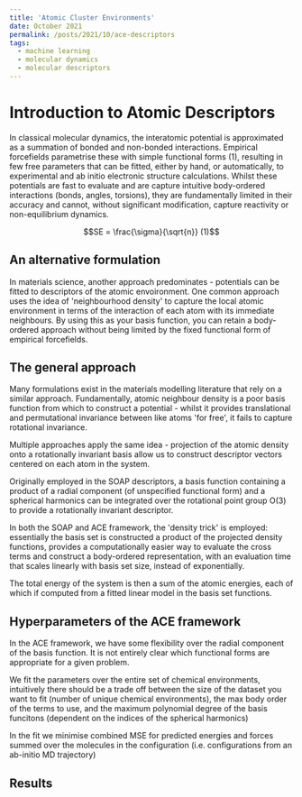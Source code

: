 ```yaml
---
title: 'Atomic Cluster Environments'
date: October 2021
permalink: /posts/2021/10/ace-descriptors
tags:
  - machine learning
  - molecular dynamics
  - molecular descriptors
---
```


Introduction to Atomic Descriptors
======
In classical molecular dynamics, the interatomic potential is approximated as a summation of bonded and non-bonded interactions.  Empirical forcefields parametrise these with simple functional forms (1), resulting in few free parameters that can be fitted, either by hand, or automatically, to experimental and ab initio electronic structure calculations.  Whilst these potentials are fast to evaluate and are capture intuitive body-ordered interactions (bonds, angles, torsions), they are fundamentally limited in their accuracy and cannot, without significant modification, capture reactivity or non-equilibrium dynamics.

```math
SE = \frac{\sigma}{\sqrt{n}} (1)
```


An alternative formulation
------
In materials science, another approach predominates - potentials can be fitted to descriptors of the atomic envoironment.  One common approach uses the idea of 'neighbourhood density' to capture the local atomic environment in terms of the interaction of each atom with its immediate neighbours.  By using this as your basis function, you can retain a body-ordered approach without being limited by the fixed functional form of empirical forcefields.

The general approach
-----
Many formulations exist in the materials modelling literature that rely on a similar approach.  Fundamentally, atomic neighbour density is a poor basis function from which to construct a potential - whilst it provides translational and permutational invariance between like atoms 'for free', it fails to capture rotational invariance.  

Multiple approaches apply the same idea - projection of the atomic density onto a rotationally invariant basis allow us to construct descriptor vectors centered on each atom in the system.

Originally employed in the SOAP descriptors, a basis function containing a product of a radial component (of unspecified functional form) and a spherical harmonics can be integrated over the rotational point group O(3) to provide a rotationally invariant descriptor.  

In both the SOAP and ACE framework, the 'density trick' is employed: essentially the basis set is constructed a product of the projected density functions, provides a computationally easier way to evaluate the cross terms and construct a body-ordered representation, with an evaluation time that scales linearly with basis set size, instead of exponentially.

The total energy of the system is then a sum of the atomic energies, each of which if computed from a fitted linear model in the basis set functions.

Hyperparameters of the ACE framework
-----

In the ACE framework, we have some flexibility over the radial component of the basis function.  It is not entirely clear which functional forms are appropriate for a given problem.

We fit the parameters over the entire set of chemical environments, intuitively there should be a trade off between the size of the dataset you want to fit (number of unique chemical environments), the max body order of the terms to use, and the maximum polynomial degree of the basis funcitons (dependent on the indices of the spherical harmonics)

In the fit we minimise combined MSE for predicted energies and forces summed over the molecules in the configuration (i.e. configurations from an ab-initio MD trajectory)


Results
-----

